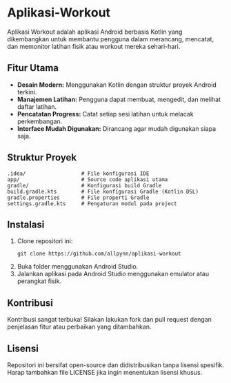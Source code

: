 

# Aplikasi-Workout

Aplikasi Workout adalah aplikasi Android berbasis Kotlin yang dikembangkan untuk membantu pengguna dalam merancang, mencatat, dan memonitor latihan fisik atau workout mereka sehari-hari.

## Fitur Utama

- **Desain Modern:** Menggunakan Kotlin dengan struktur proyek Android terkini.
- **Manajemen Latihan:** Pengguna dapat membuat, mengedit, dan melihat daftar latihan.
- **Pencatatan Progress:** Catat setiap sesi latihan untuk melacak perkembangan.
- **Interface Mudah Digunakan:** Dirancang agar mudah digunakan siapa saja.

## Struktur Proyek

```
.idea/                  # File konfigurasi IDE
app/                    # Source code aplikasi utama
gradle/                 # Konfigurasi build Gradle
build.gradle.kts        # File konfigurasi Gradle (Kotlin DSL)
gradle.properties       # File properti Gradle
settings.gradle.kts     # Pengaturan modul pada project
```

## Instalasi

1. Clone repositori ini:
   ```
   git clone https://github.com/allpynn/aplikasi-workout
   ```
2. Buka folder menggunakan Android Studio.
3. Jalankan aplikasi pada Android Studio menggunakan emulator atau perangkat fisik.

## Kontribusi

Kontribusi sangat terbuka! Silakan lakukan fork dan pull request dengan penjelasan fitur atau perbaikan yang ditambahkan.

## Lisensi

Repositori ini bersifat open-source dan didistribusikan tanpa lisensi spesifik. Harap tambahkan file LICENSE jika ingin menentukan lisensi khusus.
